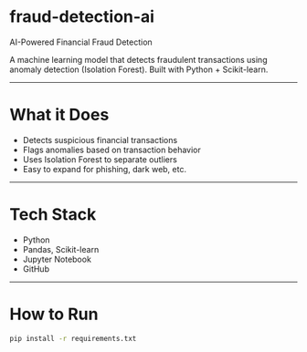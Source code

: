 # fraud-detection-ai
AI-Powered Financial Fraud Detection

A machine learning model that detects fraudulent transactions using anomaly detection (Isolation Forest). Built with Python + Scikit-learn.

---

# What it Does

- Detects suspicious financial transactions
- Flags anomalies based on transaction behavior
- Uses Isolation Forest to separate outliers
- Easy to expand for phishing, dark web, etc.

---

# Tech Stack

- Python
- Pandas, Scikit-learn
- Jupyter Notebook
- GitHub

---

# How to Run

```bash
pip install -r requirements.txt
